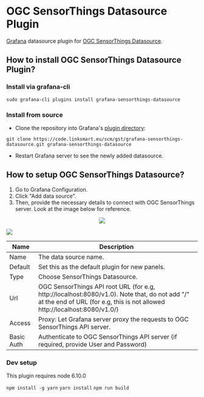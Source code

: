 # OGC SensorThings Datasource Plugin
[Grafana](http://grafana.org/) datasource plugin for [OGC SensorThings Datasource](http://developers.sensorup.com/docs/).

## How to install OGC SensorThings Datasource Plugin?

### Install via grafana-cli
```
sudo grafana-cli plugins install grafana-sensorthings-datasource
```

### Install from source

* Clone the repository into Grafana's [plugin directory](http://docs.grafana.org/plugins/installation/#grafana-plugin-directory):
```
git clone https://code.linksmart.eu/scm/gst/grafana-sensorthings-datasource.git grafana-sensorthings-datasource
```
* Restart Grafana server to see the newly added datasource.

## How to setup OGC SensorThings Datasource?

1. Go to Grafana Configuration.
2. Click "Add data source".
3. Then, provide the necessary details to connect with OGC SensorThings server. Look at the image below for reference.

<p align="center">
  <img src="https://code.linksmart.eu/projects/GST/repos/grafana-sensorthings-datasource/raw/img/datasource_setup.png">
</p>

![](https://code.linksmart.eu/projects/GST/repos/grafana-sensorthings-datasource/raw/img/datasource_setup.png)

Name | Description
------------ | -------------
Name | The data source name.
Default | Set this as the default plugin for new panels.
Type | Choose SensorThings Datasource.
Url | OGC SensorThings API root URL (for e.g, http://localhost:8080/v1.0). Note that, do not add "/" at the end of URL (for e.g, this is not allowed http://localhost:8080/v1.0/)
Access | Proxy: Let Grafana server proxy the requests to OGC SensorThings API server.
Basic Auth | Authenticate to OGC SensorThings API server (if required, provide User and Password)

### Dev setup

This plugin requires node 6.10.0

`npm install -g yarn`
`yarn install`
`npm run build`
